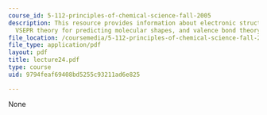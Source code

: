```yaml
---
course_id: 5-112-principles-of-chemical-science-fall-2005
description: This resource provides information about electronic structure theory,
  VSEPR theory for predicting molecular shapes, and valence bond theory.
file_location: /coursemedia/5-112-principles-of-chemical-science-fall-2005/9794feaf69408bd5255c93211ad6e825_lecture24.pdf
file_type: application/pdf
layout: pdf
title: lecture24.pdf
type: course
uid: 9794feaf69408bd5255c93211ad6e825

---
```

None